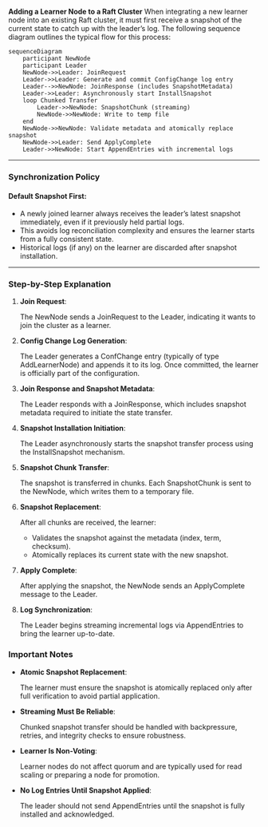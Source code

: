 **Adding a Learner Node to a Raft Cluster**
When integrating a new learner node into an existing Raft cluster, it must first receive a snapshot of the current state to catch up with the leader’s log. The following sequence diagram outlines the typical flow for this process:

```mermaid
sequenceDiagram
    participant NewNode
    participant Leader
    NewNode->>Leader: JoinRequest
    Leader->>Leader: Generate and commit ConfigChange log entry
    Leader-->>NewNode: JoinResponse (includes SnapshotMetadata)
    Leader->>Leader: Asynchronously start InstallSnapshot
    loop Chunked Transfer
        Leader->>NewNode: SnapshotChunk (streaming)
        NewNode->>NewNode: Write to temp file
    end
    NewNode->>NewNode: Validate metadata and atomically replace snapshot
    NewNode->>Leader: Send ApplyComplete
    Leader->>NewNode: Start AppendEntries with incremental logs
```
---
### **Synchronization Policy**
#### **Default Snapshot First:**

- A newly joined learner always receives the leader’s latest snapshot immediately, even if it previously held partial logs.
- This avoids log reconciliation complexity and ensures the learner starts from a fully consistent state.
- Historical logs (if any) on the learner are discarded after snapshot installation.
---
### **Step-by-Step Explanation**

1. **Join Request**:
    
    The NewNode sends a JoinRequest to the Leader, indicating it wants to join the cluster as a learner.
    
2. **Config Change Log Generation**:
    
    The Leader generates a ConfChange entry (typically of type AddLearnerNode) and appends it to its log. Once committed, the learner is officially part of the configuration.
    
3. **Join Response and Snapshot Metadata**:
    
    The Leader responds with a JoinResponse, which includes snapshot metadata required to initiate the state transfer.
    
4. **Snapshot Installation Initiation**:
    
    The Leader asynchronously starts the snapshot transfer process using the InstallSnapshot mechanism.
    
5. **Snapshot Chunk Transfer**:
    
    The snapshot is transferred in chunks. Each SnapshotChunk is sent to the NewNode, which writes them to a temporary file.
    
6. **Snapshot Replacement**:
    
    After all chunks are received, the learner:
    - Validates the snapshot against the metadata (index, term, checksum).
    - Atomically replaces its current state with the new snapshot.
    
7. **Apply Complete**:
    
    After applying the snapshot, the NewNode sends an ApplyComplete message to the Leader.
    
8. **Log Synchronization**:
    
    The Leader begins streaming incremental logs via AppendEntries to bring the learner up-to-date.
    

### **Important Notes**

- **Atomic Snapshot Replacement**:
    
    The learner must ensure the snapshot is atomically replaced only after full verification to avoid partial application.
    
- **Streaming Must Be Reliable**:
    
    Chunked snapshot transfer should be handled with backpressure, retries, and integrity checks to ensure robustness.
    
- **Learner Is Non-Voting**:
    
    Learner nodes do not affect quorum and are typically used for read scaling or preparing a node for promotion.
    
- **No Log Entries Until Snapshot Applied**:
    
    The leader should not send AppendEntries until the snapshot is fully installed and acknowledged.